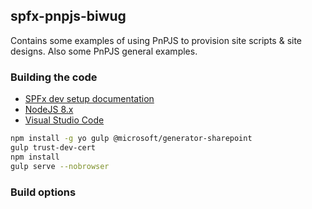 ## spfx-pnpjs-biwug

Contains some examples of using PnPJS to provision site scripts & site designs. Also some PnPJS general examples.

### Building the code

* [SPFx dev setup documentation](https://docs.microsoft.com/en-us/sharepoint/dev/spfx/set-up-your-development-environment)
* [NodeJS 8.x](https://nodejs.org/dist/latest-v8.x/node-v8.15.1-x64.msi)
* [Visual Studio Code](https://code.visualstudio.com/)


```bash
npm install -g yo gulp @microsoft/generator-sharepoint
gulp trust-dev-cert
npm install
gulp serve --nobrowser
```

### Build options

